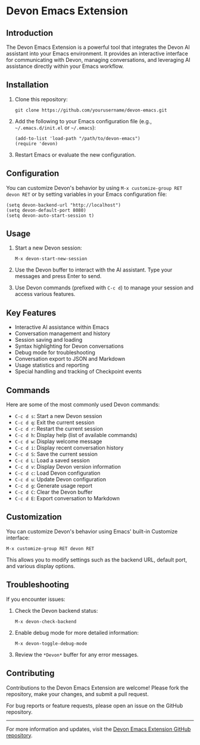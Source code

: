 # Devon Emacs Extension

## Introduction

The Devon Emacs Extension is a powerful tool that integrates the Devon AI assistant into your Emacs environment. It provides an interactive interface for communicating with Devon, managing conversations, and leveraging AI assistance directly within your Emacs workflow.

## Installation

1. Clone this repository:
   ```
   git clone https://github.com/yourusername/devon-emacs.git
   ```

2. Add the following to your Emacs configuration file (e.g., `~/.emacs.d/init.el` or `~/.emacs`):
   ```elisp
   (add-to-list 'load-path "/path/to/devon-emacs")
   (require 'devon)
   ```

3. Restart Emacs or evaluate the new configuration.

## Configuration

You can customize Devon's behavior by using `M-x customize-group RET devon RET` or by setting variables in your Emacs configuration file:

```elisp
(setq devon-backend-url "http://localhost")
(setq devon-default-port 8080)
(setq devon-auto-start-session t)
```

## Usage

1. Start a new Devon session:
   ```
   M-x devon-start-new-session
   ```

2. Use the Devon buffer to interact with the AI assistant. Type your messages and press Enter to send.

3. Use Devon commands (prefixed with `C-c d`) to manage your session and access various features.

## Key Features

- Interactive AI assistance within Emacs
- Conversation management and history
- Session saving and loading
- Syntax highlighting for Devon conversations
- Debug mode for troubleshooting
- Conversation export to JSON and Markdown
- Usage statistics and reporting
- Special handling and tracking of Checkpoint events

## Commands

Here are some of the most commonly used Devon commands:

- `C-c d s`: Start a new Devon session
- `C-c d q`: Exit the current session
- `C-c d r`: Restart the current session
- `C-c d h`: Display help (list of available commands)
- `C-c d w`: Display welcome message
- `C-c d i`: Display recent conversation history
- `C-c d S`: Save the current session
- `C-c d L`: Load a saved session
- `C-c d v`: Display Devon version information
- `C-c d c`: Load Devon configuration
- `C-c d u`: Update Devon configuration
- `C-c d g`: Generate usage report
- `C-c d C`: Clear the Devon buffer
- `C-c d E`: Export conversation to Markdown

## Customization

You can customize Devon's behavior using Emacs' built-in Customize interface:

```
M-x customize-group RET devon RET
```

This allows you to modify settings such as the backend URL, default port, and various display options.

## Troubleshooting

If you encounter issues:

1. Check the Devon backend status:
   ```
   M-x devon-check-backend
   ```

2. Enable debug mode for more detailed information:
   ```
   M-x devon-toggle-debug-mode
   ```

3. Review the `*Devon*` buffer for any error messages.

## Contributing

Contributions to the Devon Emacs Extension are welcome! Please fork the repository, make your changes, and submit a pull request.

For bug reports or feature requests, please open an issue on the GitHub repository.

---

For more information and updates, visit the [Devon Emacs Extension GitHub repository](https://github.com/yourusername/devon-emacs).
